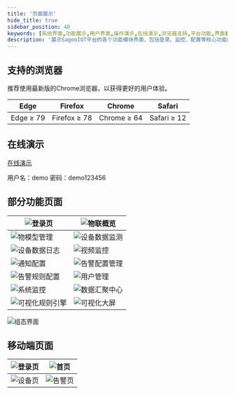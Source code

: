 ```yaml
---
title: '页面展示'
hide_title: true
sidebar_position: 40
keywords: [系统界面,功能展示,用户界面,操作演示,在线演示,浏览器支持,平台功能,界面截图,可视化界面,用户体验]
description: '展示SagooIOT平台的各个功能模块界面，包括登录、监控、配置等核心功能的界面截图，直观展现平台的使用体验。'
---
```



## 支持的浏览器

推荐使用最新版的Chrome浏览器，以获得更好的用户体验。

| Edge      | Firefox      | Chrome      | Safari      |
| --------- | ------------ | ----------- | ----------- |
| Edge ≥ 79 | Firefox ≥ 78 | Chrome ≥ 64 | Safari ≥ 12 |

## 在线演示

[在线演示](https://zhgy.sagoo.cn)

用户名：demo  密码：demo123456

## 部分功能页面

| ![登录页](/imgs/demo/01.png)  | ![物联概览](/imgs/demo/02.png) |
|----------------------------| --------------------------- |
| ![物模型管理](/imgs/demo/03.png) | ![设备数据监测](/imgs/demo/04.png) |
| ![设备数据日志](/imgs/demo/05.png) | ![视频监控](/imgs/demo/08.png) |
| ![通知配置](/imgs/demo/09.png) | ![告警配置管理](/imgs/demo/10.png) |
| ![告警规则配置](/imgs/demo/11.png) | ![用户管理](/imgs/demo/12.png) |
| ![系统监控](/imgs/demo/13.png) | ![数据汇聚中心](/imgs/demo/14.png) |
| ![可视化规则引擎](/imgs/demo/07.png) | ![可视化大屏](/imgs/demo/06.png) |

![组态界面](/imgs/configure.jpg)

## 移动端页面


| ![登录页](/imgs/demo/m01.jpg) | ![首页](/imgs/demo/m02.jpg)  |
|------------------------------------|------------------------------------|
| ![设备页](/imgs/demo/m03.jpg) | ![告警页](/imgs/demo/m04.jpg) |
